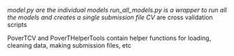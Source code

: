 *_model.py are the individual models
run_all_models.py is a wrapper to run all the models and creates a single submission file
CV_* are cross validation scripts

PoverTCV and PoverTHelperTools contain helper functions for loading, cleaning data, making submission files, etc
